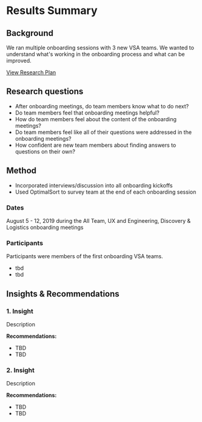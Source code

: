 # Results Summary

## Background
We ran multiple onboarding sessions with 3 new VSA teams. We wanted to understand what's working in the  onboarding process and what can be improved.

[View Research Plan]()

## Research questions
* After onboarding meetings, do team members know what to do next?
* Do team members feel that onboarding meetings helpful?
* How do team members feel about the content of the onboarding meetings?
* Do team members feel like all of their questions were addressed in the onboarding meetings?
* How confident are new team members about finding answers to questions on their own?

## Method
* Incorporated interviews/discussion into all onboarding kickoffs
* Used OptimalSort to survey team at the end of each onboarding session

### Dates
August 5 - 12, 2019 during the All Team, UX and Engineering, Discovery & Logistics onboarding meetings

### Participants
Participants were members of the first onboarding VSA teams.

* tbd
* tbd


## Insights & Recommendations

### 1. Insight
Description

**Recommendations:** 

* TBD 
* TBD

### 2. Insight
Description

**Recommendations:** 

* TBD 
* TBD


